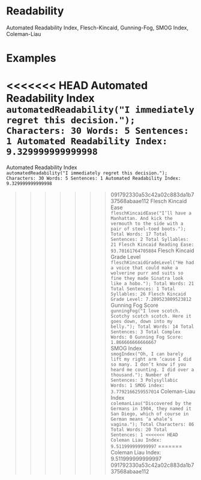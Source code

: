 Readability
===========
Automated Readability Index, Flesch-Kincaid, Gunning-Fog, SMOG Index, Coleman-Liau

Examples
========
<<<<<<< HEAD
 Automated Readability Index  
    ```automatedReadability("I immediately regret this decision.");
    Characters: 30
    Words: 5
    Sentences: 1
    Automated Readability Index: 9.329999999999998```
=======
Automated Readability Index  
    `automatedReadability("I immediately regret this decision.");
    Characters: 30
    Words: 5
    Sentences: 1
    Automated Readability Index: 9.329999999999998`
>>>>>>> 091792330a53c42a02c883da1b737568abaae112
Flesch Kincaid Ease  
    ```fleschKincaidEase("I’ll have a Manhattan. And kick the vermouth to the side with a pair of steel-toed boots.");
    Total Words: 17
    Total Sentences: 2
    Total Syllables: 21
    Flesch Kincaid Reading Ease: 93.70161764705884```
Flesch Kincaid Grade Level  
    ```fleschKincaidGradeLevel("He had a voice that could make a wolverine purr and suits so fine they made Sinatra look like a hobo.");
    Total Words: 21
    Total Sentences: 1
    Total Syllables: 26
    Flesch Kincaid Grade Level: 7.209523809523812```
Gunning Fog Score  
    ```gunningFog("I love scotch. Scotchy scotch scotch. Here it goes down, down into my belly.");
    Total Words: 14
    Total Sentences: 3
    Total Complex Words: 0
    Gunning Fog Score: 1.866666666666667```    
SMOG Index  
    ```smogIndex("Oh, I can barely lift my right arm ’cause I did so many. I don’t know if you heard me counting. I did over a thousand.");
    Number of Sentences: 3
    Polysyllabic Words: 1
    SMOG index: 3.7792166259557014```
Coleman-Liau Index  
    ```colemanLiau("Discovered by the Germans in 1904, they named it San Diego, which of course in German means ‘a whale’s vagina.");
    Total Characters: 86
    Total Words: 20
    Total Sentences: 1
<<<<<<< HEAD
    Coleman Liau Index: 9.511999999999997```
=======
    Coleman Liau Index: 9.511999999999997
>>>>>>> 091792330a53c42a02c883da1b737568abaae112
